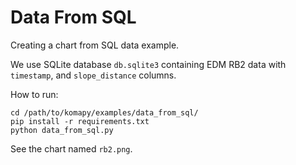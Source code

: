 # Data From SQL

Creating a chart from SQL data example.

We use SQLite database `db.sqlite3` containing EDM RB2 data with `timestamp`,
and `slope_distance` columns.

How to run:

    cd /path/to/komapy/examples/data_from_sql/
    pip install -r requirements.txt
    python data_from_sql.py

See the chart named `rb2.png`.
